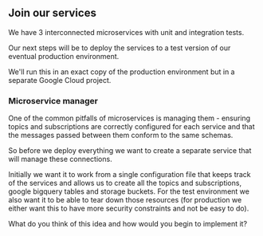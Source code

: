 ## Join our services

We have 3 interconnected microservices with unit and integration tests.

Our next steps will be to deploy the services to a test version of our eventual production environment.

We'll run this in an exact copy of the production environment but in a separate Google Cloud project.

### Microservice manager

One of the common pitfalls of microservices is managing them - ensuring topics and subscriptions are
correctly configured for each service and that the messages passed between them conform to the same schemas.

So before we deploy everything we want to create a separate service that will manage these connections.

Initially we want it to work from a single configuration file that keeps track of the services and allows us
to create all the topics and subscriptions, google bigquery tables and storage buckets.
For the test environment we also want it to be able to tear down those resources 
(for production we either want this to have more security constraints and not be easy to do).

What do you think of this idea and how would you begin to implement it?